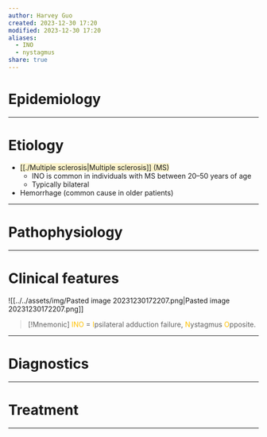 ```yaml
---
author: Harvey Guo
created: 2023-12-30 17:20
modified: 2023-12-30 17:20
aliases:
  - INO
  - nystagmus
share: true
---
```


# Epidemiology


---
# Etiology
- <span style="background:rgba(240, 200, 0, 0.2)">[[./Multiple sclerosis|Multiple sclerosis]] (MS)</span>
	- INO is common in individuals with MS between 20–50 years of age
	- Typically bilateral
- Hemorrhage (common cause in older patients)

---
# Pathophysiology


---
# Clinical features
![[../../assets/img/Pasted image 20231230172207.png|Pasted image 20231230172207.png]]
>[!Mnemonic] 
><font color="#ffc000">INO</font> = <font color="#ffc000">I</font>psilateral adduction failure, <font color="#ffc000">N</font>ystagmus <font color="#ffc000">O</font>pposite.

---
# Diagnostics


---
# Treatment


---
